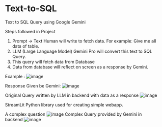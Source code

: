 # Text-to-SQL
Text to SQL Query using Google Gemini

Steps followed in Project
1. Prompt -> Text Human will write to fetch data. For example: Give me all data of table.
2. LLM (Large Language Model) Gemini Pro will convert this text to SQL Query.
3. This query will fetch data from Database
4. Data from database will reflect on screen as a response by Gemini.

Example : 
![image](https://github.com/imavi-5/Text-to-SQL/assets/79197120/6d747bd5-012b-47a8-9a91-4893dc759f7b)

Response Given be Gemini:
![image](https://github.com/imavi-5/Text-to-SQL/assets/79197120/db4079a9-417f-4b97-8327-b6c841854026)

Original Query written by LLM in backend with data as a response
![image](https://github.com/imavi-5/Text-to-SQL/assets/79197120/7570e512-4dad-4c91-a7c8-76108df3ce6c)

StreamLit Python library used for creating simple webapp.

A complex question 
![image](https://github.com/imavi-5/Text-to-SQL/assets/79197120/9788a1fe-0206-40c3-b125-0c1476dd2bcf)
Complex Query provided by Gemini in backend
![image](https://github.com/imavi-5/Text-to-SQL/assets/79197120/6c671ad1-d448-4a00-a8fe-f3a4c151daae)




